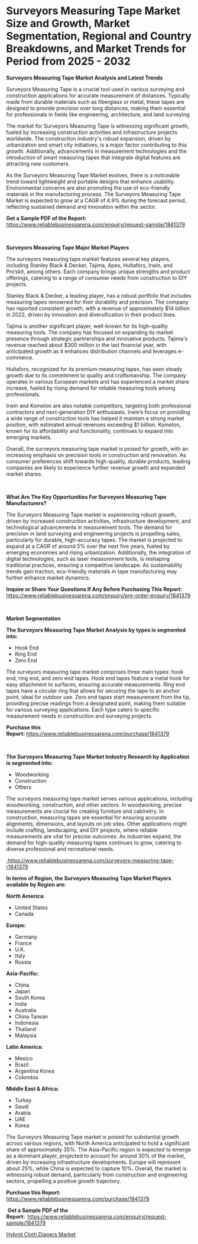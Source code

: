 <p><h1>Surveyors Measuring Tape Market Size and Growth, Market Segmentation, Regional and Country Breakdowns, and Market Trends for Period from 2025 -  2032</h1></p><p><strong>Surveyors Measuring Tape Market Analysis and Latest Trends</strong></p>
<p><p>Surveyors Measuring Tape is a crucial tool used in various surveying and construction applications for accurate measurement of distances. Typically made from durable materials such as fiberglass or metal, these tapes are designed to provide precision over long distances, making them essential for professionals in fields like engineering, architecture, and land surveying.</p><p>The market for Surveyors Measuring Tape is witnessing significant growth, fueled by increasing construction activities and infrastructure projects worldwide. The construction industry's robust expansion, driven by urbanization and smart city initiatives, is a major factor contributing to this growth. Additionally, advancements in measurement technologies and the introduction of smart measuring tapes that integrate digital features are attracting new customers.</p><p>As the Surveyors Measuring Tape Market evolves, there is a noticeable trend toward lightweight and portable designs that enhance usability. Environmental concerns are also promoting the use of eco-friendly materials in the manufacturing process. The Surveyors Measuring Tape Market is expected to grow at a CAGR of 4.9% during the forecast period, reflecting sustained demand and innovation within the sector.</p></p>
<p><strong>Get a Sample PDF of the Report:&nbsp;</strong> <a href="https://www.reliablebusinessarena.com/enquiry/request-sample/1841379?utm_campaign=1902&utm_medium=2&utm_source=Github&utm_content=ia&utm_term=07022025&utm_id=surveyors-measuring-tape">https://www.reliablebusinessarena.com/enquiry/request-sample/1841379</a></p>
<p>&nbsp;</p>
<p><strong>Surveyors Measuring Tape Major Market Players</strong></p>
<p><p>The surveyors measuring tape market features several key players, including Stanley Black & Decker, Tajima, Apex, Hultafors, Irwin, and Pro’skit, among others. Each company brings unique strengths and product offerings, catering to a range of consumer needs from construction to DIY projects.</p><p>Stanley Black & Decker, a leading player, has a robust portfolio that includes measuring tapes renowned for their durability and precision. The company has reported consistent growth, with a revenue of approximately $14 billion in 2022, driven by innovation and diversification in their product lines.</p><p>Tajima is another significant player, well-known for its high-quality measuring tools. The company has focused on expanding its market presence through strategic partnerships and innovative products. Tajima's revenue reached about $300 million in the last financial year, with anticipated growth as it enhances distribution channels and leverages e-commerce.</p><p>Hultafors, recognized for its premium measuring tapes, has seen steady growth due to its commitment to quality and craftsmanship. The company operates in various European markets and has experienced a market share increase, fueled by rising demand for reliable measuring tools among professionals.</p><p>Irwin and Komelon are also notable competitors, targeting both professional contractors and next-generation DIY enthusiasts. Irwin’s focus on providing a wide range of construction tools has helped it maintain a strong market position, with estimated annual revenues exceeding $1 billion. Komelon, known for its affordability and functionality, continues to expand into emerging markets.</p><p>Overall, the surveyors measuring tape market is poised for growth, with an increasing emphasis on precision tools in construction and renovation. As consumer preferences shift towards high-quality, durable products, leading companies are likely to experience further revenue growth and expanded market shares.</p></p>
<p>&nbsp;</p>
<p><strong>What Are The Key Opportunities For Surveyors Measuring Tape Manufacturers?</strong></p>
<p><p>The Surveyors Measuring Tape market is experiencing robust growth, driven by increased construction activities, infrastructure development, and technological advancements in measurement tools. The demand for precision in land surveying and engineering projects is propelling sales, particularly for durable, high-accuracy tapes. The market is projected to expand at a CAGR of around 5% over the next five years, fueled by emerging economies and rising urbanization. Additionally, the integration of digital technologies, such as laser measurement tools, is reshaping traditional practices, ensuring a competitive landscape. As sustainability trends gain traction, eco-friendly materials in tape manufacturing may further enhance market dynamics.</p></p>
<p><strong>Inquire or Share Your Questions If Any Before Purchasing This Report:</strong> <a href="https://www.reliablebusinessarena.com/enquiry/pre-order-enquiry/1841379?utm_campaign=1902&utm_medium=2&utm_source=Github&utm_content=ia&utm_term=07022025&utm_id=surveyors-measuring-tape">https://www.reliablebusinessarena.com/enquiry/pre-order-enquiry/1841379</a></p>
<p>&nbsp;</p>
<p><strong>Market Segmentation</strong></p>
<p><strong>The Surveyors Measuring Tape Market Analysis by types is segmented into:</strong></p>
<p><ul><li>Hook End</li><li>Ring End</li><li>Zero End</li></ul></p>
<p><p>The surveyors measuring tape market comprises three main types: hook end, ring end, and zero end tapes. Hook end tapes feature a metal hook for easy attachment to surfaces, ensuring accurate measurements. Ring end tapes have a circular ring that allows for securing the tape to an anchor point, ideal for outdoor use. Zero end tapes start measurement from the tip, providing precise readings from a designated point, making them suitable for various surveying applications. Each type caters to specific measurement needs in construction and surveying projects.</p></p>
<p><strong>Purchase this Report:&nbsp;</strong><a href="https://www.reliablebusinessarena.com/purchase/1841379?utm_campaign=1902&utm_medium=2&utm_source=Github&utm_content=ia&utm_term=07022025&utm_id=surveyors-measuring-tape">https://www.reliablebusinessarena.com/purchase/1841379</a></p>
<p>&nbsp;</p>
<p><strong>The Surveyors Measuring Tape Market Industry Research by Application is segmented into:</strong></p>
<p><ul><li>Woodworking</li><li>Construction</li><li>Others</li></ul></p>
<p><p>The surveyors measuring tape market serves various applications, including woodworking, construction, and other sectors. In woodworking, precise measurements are crucial for creating furniture and cabinetry. In construction, measuring tapes are essential for ensuring accurate alignments, dimensions, and layouts on job sites. Other applications might include crafting, landscaping, and DIY projects, where reliable measurements are vital for precise outcomes. As industries expand, the demand for high-quality measuring tapes continues to grow, catering to diverse professional and recreational needs.</p></p>
<p><a href="https://www.reliablebusinessarena.com/surveyors-measuring-tape-r1841379?utm_campaign=1902&utm_medium=2&utm_source=Github&utm_content=ia&utm_term=07022025&utm_id=surveyors-measuring-tape">&nbsp;https://www.reliablebusinessarena.com/surveyors-measuring-tape-r1841379</a></p>
<p><strong>In terms of Region, the Surveyors Measuring Tape Market Players available by Region are:</strong></p>
<p>
    <p> <strong> North America: </strong>
        <ul>
            <li>United States</li>
            <li>Canada</li>
        </ul>
        </p> 
    <p> <strong> Europe: </strong>
        <ul>
            <li>Germany</li>
            <li>France</li>
            <li>U.K.</li>
            <li>Italy</li>
            <li>Russia</li>
        </ul>
        </p> 
    <p> <strong> Asia-Pacific: </strong>
        <ul>
            <li>China</li>
            <li>Japan</li>
            <li>South Korea</li>
            <li>India</li>
            <li>Australia</li>
            <li>China Taiwan</li>
            <li>Indonesia</li>
            <li>Thailand</li>
            <li>Malaysia</li>
        </ul>
        </p> 
    <p> <strong> Latin America: </strong>
        <ul>
            <li>Mexico</li>
            <li>Brazil</li>
            <li>Argentina Korea</li>
            <li>Colombia</li>
        </ul>
        </p> 
    <p> <strong> Middle East & Africa: </strong>
        <ul>
            <li>Turkey</li>
            <li>Saudi</li>
            <li>Arabia</li>
            <li>UAE</li>
            <li>Korea</li>
        </ul>
    </p>
    </p>
<p><p>The Surveyors Measuring Tape market is poised for substantial growth across various regions, with North America anticipated to hold a significant share of approximately 35%. The Asia-Pacific region is expected to emerge as a dominant player, projected to account for around 30% of the market, driven by increasing infrastructure developments. Europe will represent about 25%, while China is expected to capture 10%. Overall, the market is witnessing robust demand, particularly from construction and engineering sectors, propelling a positive growth trajectory.</p></p>
<p><strong>Purchase this Report: </strong><a href="https://www.reliablebusinessarena.com/purchase/1841379?utm_campaign=1902&utm_medium=2&utm_source=Github&utm_content=ia&utm_term=07022025&utm_id=surveyors-measuring-tape">https://www.reliablebusinessarena.com/purchase/1841379</a></p>
<p>&nbsp;<strong>Get a Sample PDF of the Report:&nbsp;&nbsp;</strong><a href="https://www.reliablebusinessarena.com/enquiry/request-sample/1841379?utm_campaign=1902&utm_medium=2&utm_source=Github&utm_content=ia&utm_term=07022025&utm_id=surveyors-measuring-tape">https://www.reliablebusinessarena.com/enquiry/request-sample/1841379</a></p>
<p><strong></strong></p>
<p><p><a href="https://github.com/rahu1506/Market-Research-Report-List-6/blob/main/hybrid-cloth-diapers-market.md?utm_campaign=1902&utm_medium=2&utm_source=Github&utm_content=ia&utm_term=07022025&utm_id=surveyors-measuring-tape">Hybrid Cloth Diapers Market</a></p></p>
